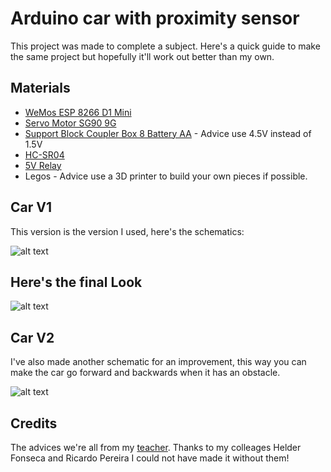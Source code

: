 # Arduino car with proximity sensor

This project was made to complete a subject.
Here's a quick guide to make the same project but hopefully it'll work out better than my own.

## Materials

* [WeMos ESP 8266 D1 Mini](https://pt.aliexpress.com/item/D1-mini-V2-Mini-NodeMcu-4M-bytes-Lua-WIFI-Internet-of-Things-development-board-based-ESP8266/32706031465.html?spm=2114.10010308.1000016.1.uzQEtv&isOrigTitle=true)
* [Servo Motor SG90 9G](https://www.aliexpress.com/snapshot/0.html?orderId=84853877137019&productId=32442393099)
* [Support Block Coupler Box 8 Battery AA](https://pt.aliexpress.com/item/Brand-New-Support-Block-Coupler-Box-8-Battery-AA-Battery-for-RC-Helicopter/32718513575.html?spm=2114.10010308.1000016.1.Xtxpqz&isOrigTitle=true) - Advice use 4.5V instead of 1.5V
* [HC-SR04](https://pt.aliexpress.com/item/New-Ultrasonic-Module-HC-SR04-Distance-Measuring-Transducer-Sensor-for-for-Ar/1859102668.html?spm=2114.10010308.1000016.1.925qY2&isOrigTitle=true)
* [5V Relay](https://pt.aliexpress.com/item/5V-Relay-Module-1-Channel-Low-level-for-SCM-Household-Appliance-Control-FREE-SHIPPING-For-Arduino/1885956518.html?spm=2114.10010308.1000016.1.hiWjxJ&isOrigTitle=true)
* Legos - Advice use a 3D printer to build your own pieces if possible.

## Car V1

This version is the version I used, here's the schematics:

![alt text](https://image.prntscr.com/image/R7ADzjfpRzGx1kzc1Bb1ew.png "schematics")

## Here's the final Look

![alt text](https://image.prntscr.com/image/jKP2305NT3mVspkPT6Hrbg.png "Look at this awesome car! Tbh looks like Wally")


## Car V2

I've also made another schematic for an improvement, this way you can make the car go forward and backwards when it has an obstacle.

![alt text](https://image.prntscr.com/image/NszsmYXKRAK2POzZiLy_DA.png "schematics V2")


## Credits

The advices we're all from my [teacher](https://github.com/mariolpantunes).
Thanks to my colleages Helder Fonseca and Ricardo Pereira I could not have made it without them!